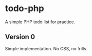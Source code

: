 # todo-php
A simple PHP todo list for practice.

## Version 0

Simple implementation. No CSS, no frills.


